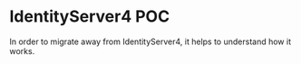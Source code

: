 # IdentityServer4 POC

In order to migrate away from IdentityServer4, it helps to understand how it works.